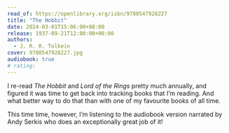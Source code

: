 ```yaml
---
read_of: https://openlibrary.org/isbn/9780547928227
title: "The Hobbit"
date: 2024-03-01T15:06:00+08:00
release: 1937-09-21T12:00:00+00:00
authors:
  - J. R. R. Tolkein
cover: 9780547928227.jpg
audiobook: true
# rating:
---
```


I re-read *The Hobbit* and *Lord of the Rings* pretty much annually, and figured it was time to get back into tracking books that I’m reading. And what better way to do that than with one of my favourite books of all time.

This time time, however, I’m listening to the audiobook version narrated by Andy Serkis who does an exceptionally great job of it!
